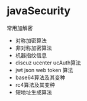 # javaSecurity
常用加解密
- 对称加密算法
- 非对称加密算法
- 机器指纹信息
- discuz ucenter ucAuth算法
- jwt json web token 算法
- base64算法及其变种
- rc4算法及其变种
- 短地址生成算法